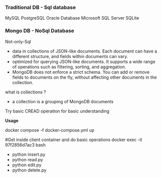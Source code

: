 ### Traditional DB - Sql database

MySQL
PostgreSQL
Oracle Database
Microsoft SQL Server
SQLite


### Mongo DB - NoSql Database
Not-only-Sql

-  data in collections of JSON-like documents. Each document can have a different structure, and fields within documents can vary. 
- optimized for querying JSON-like documents. It supports a wide range of operations such as filtering, sorting, and aggregation.
-  MongoDB does not enforce a strict schema. You can add or remove fields to documents on the fly, without affecting other documents in the collection.

what is collections ?
- a collection is a grouping of MongoDB documents

Try basic CREAD operation for basic understanding

**Usage**

docker compose -f docker-compose.yml up

#Get inside client container and do basic operations
docker exec -it 97f2856d7ac3 bash 

- python insert.py
- python read.py
- python edit.py
- python delete.py

